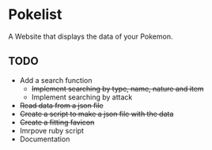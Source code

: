 # Pokelist
A Website that displays the data of your Pokemon.

## TODO
* Add a search function
  * ~~Implement searching by type, name, nature and item~~
  * Implement searching by attack
* ~~Read data from a json file~~
* ~~Create a script to make a json file with the data~~
* ~~Create a fitting favicon~~
* Imrpove ruby script
* Documentation

